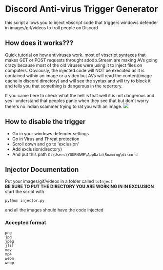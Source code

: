 # Discord Anti-virus Trigger Generator
this script allows you to inject vbscript code that triggers windows defender in images/gif/videos to troll people on Discord

## How does it works???
Quick tutorial on how antiviruses work.
most of vbscript syntaxes that makes GET or POST requests throught adodb.Stream are making AVs going crazy because most of the old viruses
were using it to inject files on computers. Obviously, the injected code will NOT be executed as it is contained within an image or a video
but AVs will read the content(image cache in discord directory) and will see the syntax and will try to block it and tells you that something
is dangerous in the repertory.

If you came here to check what the hell is that well it is not dangerous and yes i understand that peoples panic when they see that but don't worry
there's no indian scammer trying to rat you with an image.
<img src="https://github.com/TaxMachine/discord-virus-injector/raw/main/virutotal.png">
## How to disable the trigger
 - Go in your windows defender settings
 - Go in Virus and Threat protection
 - Scroll down and go to 'exclusion'
 - Add exclusion(directory)
 - And put this path `C:\Users\YOURNAME\AppData\Roaming\discord`

## Injector Documentation
Put your images/gif/videos in a folder called `toInject`<br>
**BE SURE TO PUT THE DIRECTORY YOU ARE WORKING IN IN EXCLUSION**<br>
start the script with
```cmd
python injector.py
```
and all the images should have the code injected
### Accepted format
```
png
jpg
jpeg
jfif
mov
mp4
webm
webp
```
